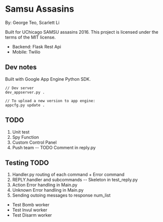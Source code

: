 # Samsu Assasins

By: George Teo, Scarlett Li

Built for UChicago SAMSU assasins 2016. 
This project is licensed under the terms of the MIT license.

- Backend: Flask Rest Api	
- Mobile: Twilio

## Dev notes

Built with Google App Engine Python SDK.

```
// Dev server
dev_appserver.py .

// To upload a new version to app engine:
appcfg.py update .
```

## TODO

1. Unit test
2. Spy Function
3. Custom Control Panel
5. Push team -- TODO Comment in reply.py

## Testing TODO
1. Handler.py routing of each command + Error command
3. REPLY.handler and subcommands -- Skeleton in test_reply.py
7. Action Error handling in Main.py
8. Unknown Error handling in Main.py
9. Sending outoing messages to response num_list


- Test Bomb worker
- Test Invul worker
- Test Disarm worker



